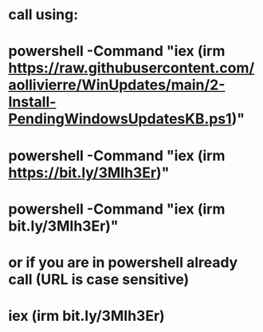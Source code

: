 # call using:

# powershell -Command "iex (irm https://raw.githubusercontent.com/aollivierre/WinUpdates/main/2-Install-PendingWindowsUpdatesKB.ps1)"
# powershell -Command "iex (irm https://bit.ly/3MIh3Er)"
# powershell -Command "iex (irm bit.ly/3MIh3Er)"
# or if you are in powershell already call (URL is case sensitive)
# iex (irm bit.ly/3MIh3Er)
